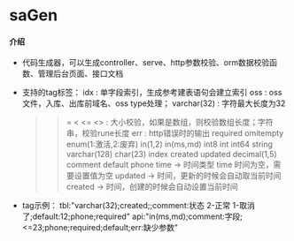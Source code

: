 # saGen

#### 介绍

- 代码生成器，可以生成controller、serve、http参数校验、orm数据校验函数、管理后台页面、接口文档

- 支持的tag标签：
  idx       : 单字段索引，生成参考建表语句会建立索引
  oss        : oss文件，入库、出库前域名、oss type处理；
  varchar(32) : 字符最大长度为32
  > >= < <= <> : 大小校验，如果是数组，则校验数组长度；字符串，校验rune长度
  err : http错误时的输出
  required
  omitempty
  enum(1:激活,2:废弃)
  in(1,2)  in(ms,md)
  int8 int int64 string varchar(128) char(23) index created updated
  decimal(1,5)
  comment
  default
  phone
  time      -> 时间类型
  time 时间为空，需要设置值为空
  updated   -> 时间，更新的时候会自动取当前时间
  created   -> 时间，创建的时候会自动设置当前时间

- tag示例：
  tbl:"varchar(32);created;;comment:状态 2-正常 1-取消了;default:12;phone;required"
  api:"in(ms,md);comment:字段;<=23;phone;required;default;err:缺少参数"
